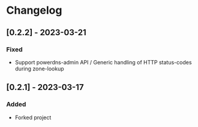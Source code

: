 # Changelog

## [0.2.2] - 2023-03-21

### Fixed

- Support powerdns-admin API / Generic handling of HTTP status-codes during zone-lookup

## [0.2.1] - 2023-03-17

### Added

- Forked project